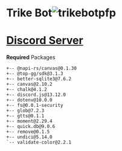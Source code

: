 # Trike Bot![trikebotpfp](https://images-ext-1.discordapp.net/external/vJIyVgNZP3SXJdJ6VMnpxynrRJIrabbWg33IjLLwXaE/%3Fsize%3D1024/https/cdn.discordapp.com/avatars/985718921275510814/ee46db27de44ea59c67c128b8fcfe934.webp?width=25&height=25)
# [Discord Server](https://discord.gg/ErhUfrjCvb)

**Required** Packages
```
+-- @napi-rs/canvas@0.1.30
+-- @top-gg/sdk@3.1.3
+-- better-sqlite3@7.6.2
+-- canvas@2.10.2
+-- chalk@4.1.2
+-- discord.js@13.12.0
+-- dotenv@10.0.0
+-- fs@0.0.1-security
+-- glob@7.2.3
+-- gtts@0.1.1
+-- moment@2.29.4
+-- quick.db@9.0.6
+-- remove@0.1.5
+-- undici@5.14.0
`-- validate-color@2.2.1
```
